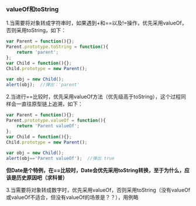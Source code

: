 ### valueOf和toString

1.当需要将对象转成字符串时，如果遇到+和==以及!=操作，优先采用valueOf，否则采用toString，如下：



```javascript
var Parent = function(){};
Parent.prototype.toString = function(){
    return 'parent';
};
var Child = function(){};
Child.prototype = new Parent();
 
var obj = new Child();
alert(obj);  //弹出：'parent'

```

2.当进行==比较时，优先采用valueOf方法（优先级高于toString），这个过程同样会一直往原型链上追溯，如下：

```javascript
var Parent = function(){};
Parent.prototype.valueOf = function(){
    return 'Parent valueOf';
};
var Child = function(){};
Child.prototype = new Parent();
 
var obj = new Child();
alert(obj=='Parent valueOf');  //弹出 true
```



**但Date是个特例，在==比较时，Date会优先采用toString转换，至于为什么，应该是历史原因吧（求科普）**



3.当需要将对象转成数字时，优先采用valueOf，否则采用toString（没有valueOf或valueOf不适合，但没有valueOf的场景是？？），用例略